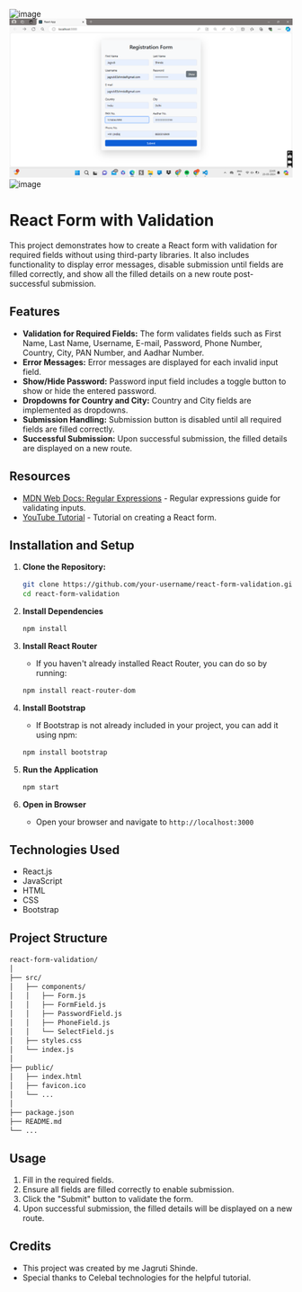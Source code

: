 ![image](https://github.com/jagrutishinde03/Form-validation-ReactJS/tree/main/public/form.png)
![image](https://github.com/jagrutishinde03/Form-validation-ReactJS/blob/main/public/form.png)
![image](https://github.com/jagrutishinde03/new-profile-explore/assets/96817478/f8d4faaf-c412-460d-9298-ec55e9aff5b0)

# React Form with Validation

This project demonstrates how to create a React form with validation for required fields without using third-party libraries. It also includes functionality to display error messages, disable submission until fields are filled correctly, and show all the filled details on a new route post-successful submission.

## Features

- **Validation for Required Fields:** The form validates fields such as First Name, Last Name, Username, E-mail, Password, Phone Number, Country, City, PAN Number, and Aadhar Number.
- **Error Messages:** Error messages are displayed for each invalid input field.
- **Show/Hide Password:** Password input field includes a toggle button to show or hide the entered password.
- **Dropdowns for Country and City:** Country and City fields are implemented as dropdowns.
- **Submission Handling:** Submission button is disabled until all required fields are filled correctly.
- **Successful Submission:** Upon successful submission, the filled details are displayed on a new route.

## Resources

- [MDN Web Docs: Regular Expressions](https://developer.mozilla.org/en-US/docs/Web/JavaScript/Guide/Regular_expressions) - Regular expressions guide for validating inputs.
- [YouTube Tutorial](https://youtu.be/EWfHJI3M0Fs?si=DHrfYCiryE5wQswA) - Tutorial on creating a React form.

## Installation and Setup

1. **Clone the Repository:**
   ```bash
   git clone https://github.com/your-username/react-form-validation.git
   cd react-form-validation
    ```

2. **Install Dependencies**
   ```bash
   npm install
   ```
   
3. **Install React Router**
   - If you haven't already installed React Router, you can do so by running:
   ```bash
   npm install react-router-dom
   ```
   
4. **Install Bootstrap**
   - If Bootstrap is not already included in your project, you can add it using npm:   
   ```bash
   npm install bootstrap
   ```

5. **Run the Application**
   ```bash
   npm start
   ```

6. **Open in Browser**
   - Open your browser and navigate to `http://localhost:3000`

## Technologies Used

- React.js
- JavaScript
- HTML
- CSS
- Bootstrap

## Project Structure

```
react-form-validation/
│
├── src/
│   ├── components/
│   │   ├── Form.js
│   │   ├── FormField.js
│   │   ├── PasswordField.js
│   │   ├── PhoneField.js
│   │   └── SelectField.js
│   ├── styles.css
│   └── index.js
│
├── public/
│   ├── index.html
│   ├── favicon.ico
│   └── ...
│
├── package.json
├── README.md
└── ...
```

## Usage

1. Fill in the required fields.
2. Ensure all fields are filled correctly to enable submission.
3. Click the "Submit" button to validate the form.
4. Upon successful submission, the filled details will be displayed on a new route.

## Credits

- This project was created by me Jagruti Shinde.
- Special thanks to Celebal technologies for the helpful tutorial.
